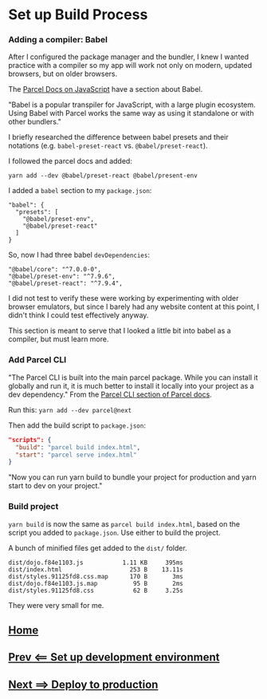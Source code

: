 # Set up Build Process

### Adding a compiler: Babel

After I configured the package manager and the bundler, I knew I wanted practice with a compiler so my app will work not only on modern, updated browsers, but on older browsers.

The [Parcel Docs on JavaScript](https://parceljs.org/javascript.html
) have a section about Babel.

"Babel is a popular transpiler for JavaScript, with a large plugin ecosystem. Using Babel with Parcel works the same way as using it standalone or with other bundlers."

I briefly researched the difference between babel presets and their notations (e.g. `babel-preset-react` vs. `@babel/preset-react`).

I followed the parcel docs and added:

`yarn add --dev @babel/preset-react @babel/present-env`

I added a `babel` section to my `package.json`:
```
"babel": {
  "presets": [
    "@babel/preset-env",
    "@babel/preset-react"
  ]
}
```
So, now I had three babel `devDependencies`:
```
"@babel/core": "^7.0.0-0",
"@babel/preset-env": "^7.9.6",
"@babel/preset-react": "^7.9.4",
```

I did not test to verify these were working by experimenting with older browser emulators, but since I barely had any website content at this point, I didn't think I could test effectively anyway.

This section is meant to serve that I looked a little bit into babel as a compiler, but must learn more.

### Add Parcel CLI

"The Parcel CLI is built into the main parcel package. While you can install it globally and run it, it is much better to install it locally into your project as a dev dependency." From the [Parcel CLI section of Parcel docs](https://github.com/parcel-bundler/parcel).

Run this: `yarn add --dev parcel@next`

Then add the build script to `package.json`:
```json
"scripts": {
  "build": "parcel build index.html",
  "start": "parcel serve index.html"
}
```

"Now you can run yarn build to bundle your project for production and yarn start to dev on your project."

### Build project

`yarn build` is now the same as `parcel build index.html`, based on the script you added to `package.json`. Use either to build the project.

A bunch of minified files get added to the `dist/` folder.

```
dist/dojo.f84e1103.js           1.11 KB     395ms
dist/index.html                   253 B    13.11s
dist/styles.91125fd8.css.map      170 B       3ms
dist/dojo.f84e1103.js.map          95 B       2ms
dist/styles.91125fd8.css           62 B     3.25s
```

They were very small for me.

## [Home](./../README.md)
## [Prev <== Set up development environment](./dev.md)
## [Next ==> Deploy to production](./deploy.md)
